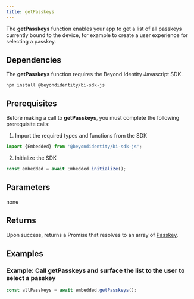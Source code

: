 ```yaml
---
title: getPasskeys
---
```


The **getPasskeys** function enables your app to get a list of all passkeys currently bound to the device, for example to create a user experience for selecting a passkey.

## Dependencies
The **getPasskeys** function requires the Beyond Identity Javascript SDK.
```
npm install @beyondidentity/bi-sdk-js
```
## Prerequisites
Before making a call to **getPasskeys**, you must complete the following prerequisite calls:  

1. Import the required types and functions from the SDK
```javascript
import {Embedded} from '@beyondidentity/bi-sdk-js';
```  

2. Initialize the SDK
```javascript
const embedded = await Embedded.initialize();
```  

## Parameters
none

## Returns
Upon success, returns a Promise that resolves to an array of [Passkey](./js-sdk-passkey-type.md).

## Examples
### Example: Call getPasskeys and surface the list to the user to select a passkey
```javascript
const allPasskeys = await embedded.getPasskeys();
```  
